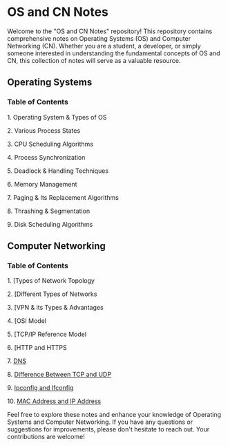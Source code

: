 # OS and CN Notes

Welcome to the "OS and CN Notes" repository! This repository contains comprehensive notes on Operating Systems (OS) and Computer Networking (CN). Whether you are a student, a developer, or simply someone interested in understanding the fundamental concepts of OS and CN, this collection of notes will serve as a valuable resource.

## Operating Systems

### Table of Contents

1\. Operating System & Types of OS

2\. Various Process States

3\. CPU Scheduling Algorithms

4\. Process Synchronization

5\. Deadlock & Handling Techniques

6\. Memory Management

7\. Paging & Its Replacement Algorithms

8\. Thrashing & Segmentation

9\. Disk Scheduling Algorithms


## Computer Networking

### Table of Contents

1\. [Types of Network Topology

2\. [Different Types of Networks

3\. [VPN & its Types & Advantages

4\. [OSI Model

5\. [TCP/IP Reference Model

6\. [HTTP and HTTPS

7\. [DNS](#dns)

8\. [Difference Between TCP and UDP](#difference-between-tcp-and-udp)

9\. [Ipconfig and Ifconfig](#ipconfig-and-ifconfig)

10\. [MAC Address and IP Address](#mac-address-and-ip-address)



Feel free to explore these notes and enhance your knowledge of Operating Systems and Computer Networking. If you have any questions or suggestions for improvements, please don't hesitate to reach out. Your contributions are welcome!
